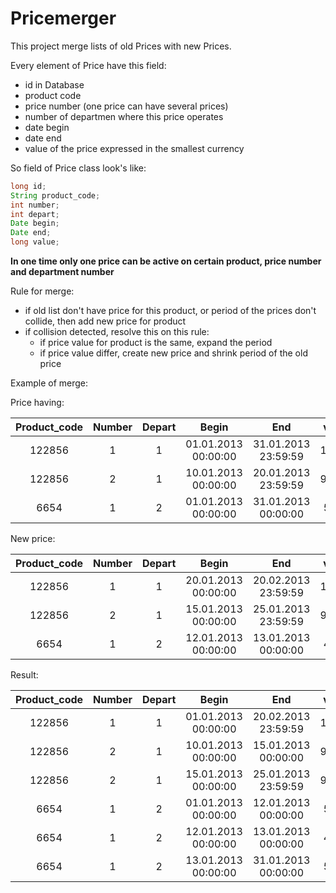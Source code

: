 # Pricemerger
This project merge lists of old Prices with new Prices.

Every element of Price have this field:
- id in Database
- product code
- price number (one price can have several prices)
- number of departmen where this price operates
- date begin 
- date end
- value of the price expressed in the smallest currency

So field of Price class look's like:
```java
long id;
String product_code;
int number;
int depart;
Date begin;
Date end;
long value;
```
__In one time only one price can be active on certain product, price number and department number__

Rule for merge:
- if old list don't have price for this product, or period of the prices don't collide, then add new price for product
- if collision detected, resolve this on this rule:
	* if price value for product is the same, expand the period
	* if price value differ, create new price and shrink period of the old price

Example of merge:

Price having:

|Product\_code|Number | Depart |       Begin       |        End        |   value  |
|:-----------:|:-----:|:------:|:-----------------:|:-----------------:|:--------:|
|122856       |1      |    1   |01.01.2013 00:00:00|31.01.2013 23:59:59| 11000    |
|122856       |2      |    1   |10.01.2013 00:00:00|20.01.2013 23:59:59| 99000    |
|6654         |1      |    2   |01.01.2013 00:00:00|31.01.2013 00:00:00| 5000     |

New price:

|Product\_code|Number | Depart |       Begin       |        End        |   value  |
|:-----------:|:-----:|:------:|:-----------------:|:-----------------:|:--------:|
|122856       |1      |    1   |20.01.2013 00:00:00|20.02.2013 23:59:59| 11000    |
|122856       |2      |    1   |15.01.2013 00:00:00|25.01.2013 23:59:59| 92000    |
|6654         |1      |    2   |12.01.2013 00:00:00|13.01.2013 00:00:00| 4000     |

Result:

|Product\_code|Number | Depart |       Begin       |        End        |   value  |
|:-----------:|:-----:|:------:|:-----------------:|:-----------------:|:--------:|
|122856       |1      |    1   |01.01.2013 00:00:00|20.02.2013 23:59:59| 11000    |
|122856       |2      |    1   |10.01.2013 00:00:00|15.01.2013 00:00:00| 99000    |
|122856       |2      |    1   |15.01.2013 00:00:00|25.01.2013 23:59:59| 92000    |
|6654         |1      |    2   |01.01.2013 00:00:00|12.01.2013 00:00:00|  5000    |
|6654         |1      |    2   |12.01.2013 00:00:00|13.01.2013 00:00:00|  4000    |
|6654         |1      |    2   |13.01.2013 00:00:00|31.01.2013 00:00:00|  5000    |
